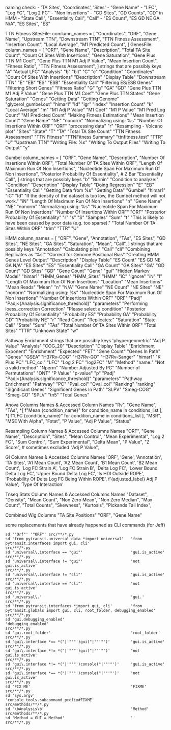 naming check:
    - 'TA Sites', 'Coordinates', 'Sites'
    - "Gene Name"
    - "LFC", "Log FC", "Log 2 FC"
    - "Non Insertions"
    - "GD Sites", "GD Counts", "GD" in HMM
    - "State Call", "Essentiality Call", "Call"
    - "ES Count", "ES GD NE GA N/A", "ES Sites", "ES"


TTN Fitness
    SitesFile:
        comlumn_names = [
            "Coordinates",
            "ORF",
            "Gene Name",
            "Upstream TTN",
            "Downstream TTN",
            "TTN Fitness Assessment",
            "Insertion Count",
            "Local Average",
            "M1 Predicted Count",
        ]
    GenesFile:
        column_names = [
            "ORF",
            "Gene Name",
            "Description",
            "Total TA Site Count",
            "Count Of Sites With Insertions",
            "Gene Saturation",
            "Gene Plus TTN M1 Coef",
            "Gene Plus TTN M1 Adj P Value",
            "Mean Insertion Count",
            "Fitness Ratio",
            "TTN Fitness Assessment",
        ]
    strings that are possibly keys
        "A"
        "Actual LFC"
        "Analysis"
        "b"
        "bit"
        "C"
        "c"
        "Condition"
        "Coordinates"
        "Count Of Sites With Insertions"
        "Description"
        "Display Table"
        "Downstream TTN"
        "E"
        "EB"
        "ES"
        "ESB"
        "Essentiality Call"
        "Filtering ES/ESB Genes"
        "Filtering Short Genes"
        "Fitness Ratio"
        "G"
        "g"
        "GA"
        "GD"
        "Gene Plus TTN M1 Adj P Value"
        "Gene Plus TTN M1 Coef"
        "Gene Plus TTN States"
        "Gene Saturation"
        "Genes"
        "Getting Data"
        "Getting Genome"
        "glycerol_gumbel.out"
        "himar1"
        "Id"
        "igr"
        "index"
        "Insertion Count"
        "k"
        "Local Average"
        "m"
        "M1 Adj P Value"
        "M1 Coef"
        "M1 P Value"
        "M1 Pred Log Count"
        "M1 Predicted Count"
        "Making Fitness Estimations"
        "Mean Insertion Count"
        "Gene Name"
        "NE"
        "nonorm"
        "Normalizing using: %s"
        "Number Of Insertions Within ORF"
        "ORF"
        "processing data"
        "r"
        "Resampling - Volcano plot"
        "Sites"
        "State"
        "T"
        "TA"
        "Total TA Site Count"
        "TTN Fitness Assessment"
        "TTN Fitness"
        "TTNFitness Summary"
        "ttnfitness.test"
        "TTR"
        "U"
        "Upstream TTN"
        "Writing File: %s"
        "Writing To Output Files"
        "Writing To Output"
        "y"

Gumbel
    column_names = [
        "ORF", 
        "Gene Name", 
        "Description", 
        "Number Of Insertions Within ORF",
        "Total Number Of TA Sites Within ORF", 
        "Length Of Maximum Run Of Non Insertions",
        "Nucleotide Span For Maximum Run Of Non Insertions",
        "Posterior Probability Of Essentiality", # Z Bar
        "Essentiality Call",
    ]
    strings that are possibly keys
        "b"
        "Burnin"
        "Condition to analyze:"
        "Condition"
        "Description"
        "Display Table"
        "Doing Regression"
        "E"
        "EB"
        "Essentiality Call"
        "Getting Data from %s"
        "Getting Data"
        "Gumbel"
        "himar1"
        "iC"
        "Id"
        "If the density of the dataset is too low, the Gumbel method will not work."
        "iN"
        "Length Of Maximum Run Of Non Insertions"
        "n"
        "Gene Name"
        "NE"
        "nonorm"
        "Normalizing using: %s"
        "Nucleotide Span For Maximum Run Of Non Insertions"
        "Number Of Insertions Within ORF"
        "ORF"
        "Posterior Probability Of Essentiality"
        "r"
        "s"
        "S"
        "Samples"
        "Sum"
        "t"
        "This is likely to have been caused by poor data (e.g. too sparse)."
        "Total Number Of TA Sites Within ORF"
        "trim"
        "TTR"
        "U"

HMM 
    column_names = [
        "ORF",
        "Gene",
        "Annotation",
        "TAs",
        "ES Sites",
        "GD Sites",
        "NE Sites",
        "GA Sites",
        "Saturation",
        "Mean",
        "Call",
    ]
    strings that are possibly keys
        "Annotation"
        "Calculating pins"
        "Call"
        "cli"
        "Combining Replicates as '%s'"
        "Correct for Genome Positional Bias"
        "Creating HMM Genes Level Output"
        "Description"
        "Display Table"
        "ES Count"
        "ES GD NE GA N/A"
        "ES Sites"
        "ES"
        "Essentiality Call"
        "GA Count"
        "GA Sites"
        "GA"
        "GD Count"
        "GD Sites"
        "GD"
        "Gene Count"
        "Gene"
        "gui"
        "Hidden Markov Model"
        "himar1"
        "HMM_Genes"
        "HMM_Sites"
        "HMM"
        "iC"
        "ignore"
        "iN"
        "l"
        "Length Of Maximum Run Of Non Insertions"
        "Location"
        "Mean Insertions"
        "Mean Reads"
        "Mean"
        "n"
        "N/A"
        "Gene Name"
        "NE Count"
        "NE Sites"
        "NE"
        "nonorm"
        "Normalizing using: %s"
        "Nucleotide Span For Maximum Run Of Non Insertions"
        "Number Of Insertions Within ORF"
        "ORF"
        "Padj"
        "Padj<{Analysis.significance_threshold}"
        "parameters"
        "Performing loess_correction Correction"
        "Please select a condition"
        "Posterior Probability Of Essentiality"
        "Probability ES"
        "Probability GA"
        "Probability GD"
        "Probability NE"
        "r"
        "Read Count"
        "Replicates:"
        "Saturation"
        "State Call"
        "State"
        "Sum"
        "TAs"
        "Total Number Of TA Sites Within ORF"
        "Total Sites"
        "TTR"
        "Unknown State"
        "w"

Pathway Enrichment strings that are possibly keys
    'phypergeometric'
    "Adj P Value"
    "Analysis"
    "COG_20"
    "Description"
    "Display Table"
    "Enrichment Exponent"
    "Enrichment"
    "Expected"
    "FET"
    "Gene Count"
    "Genes In Path"
    "Genes"
    "GSEA"
    "H37Rv-COG"
    "H37Rv-GO"
    "H37Rv-Sanger"
    "himar1"
    "K Plus PC"
    "LFC_col"
    "LFC"
    "Log 2 FC"
    "log2FC"
    "M"
    "Method"
    "name:"
    "Not a valid method"
    "Nperm"
    "Number Adjusted By PC"
    "Number of Permutations"
    "ONT"
    "P Value"
    "p-value"
    "p"
    "Padj"
    "Padj<{Analysis.significance_threshold}"
    "parameters"
    "Pathway Enrichment"
    "Pathway"
    "PC"
    "Pval_col"
    "Qval_col"
    "Ranking"
    "ranking"
    "Significant Genes"
    "Significent Genes In Path"
    "SLPV"
    "Smeg-COG"
    "Smeg-GO"
    "SPLV"
    "tn5"
    "Total Genes"

Anova Columns Names & Accessed Column Names
    "Rv",
    "Gene Name",
    "TAs",
    *[ f"Mean {condition_name}" for condition_name in conditions_list ],
    *[  f"LFC {condition_name}" for condition_name in conditions_list ],
    "MSR",
    "MSE With Alpha",
    "Fstat",
    "P Value",
    "Adj P Value",
    "Status"
    
Resampling Column Names & Accessed Columns Names
    "ORF",
    "Gene Name",
    "Description",
    "Sites",
    "Mean Control",
    "Mean Experimental",
    "Log 2 FC",
    "Sum Control",
    "Sum Experimental",
    "Delta Mean",
    "P Value",
    "Z Score", # sometimes excluded
    "Adj P Value",

GI Column Names & Accessed Columns Names 
    'ORF',
    'Gene',
    'Annotation',
    'TA Sites',
    'A1 Mean Count',
    'A2 Mean Count',
    'B1 Mean Count',
    'B2 Mean Count',
    'Log FC Strain A',
    'Log FC Strain B',
    'Delta Log FC',
    'Lower Bound Delta Log FC',
    'Upper Bound Delta Log FC',
    'Is HDI Outside ROPE',
    'Probability Of Delta Log FC Being Within ROPE',
    f'{adjusted_label} Adj P Value',
    'Type Of Interaction'

Tnseq Stats Column Names & Accessed Columns Names 
    "Dataset",
    "Density",
    "Mean Count",
    "Non Zero Mean",
    "Non Zero Median",
    "Max Count",
    "Total Counts",
    "Skewness",
    "Kurtosis",
    "Pickands Tail Index",

Combined Wig Columns
    "TA Site Positions"
    "ORF",
    "Gene Name"


some replacements that have already happened as CLI commands (for Jeff)
```shell
sd '"Orf"' '"ORF"' src/**/*.py
sd 'from pytransit.universal_data *import universal'   'from pytransit.interfaces import gui, cli'                              src/**/*.py
sd 'universal\.interface == "gui"'                     'gui.is_active'                                                          src/**/*.py
sd 'universal\.interface != "gui"'                     'not gui.is_active'                                                      src/**/*.py
sd 'universal\.interface != "cli"'                     'gui.is_active'                                                          src/**/*.py
sd 'universal\.interface == "cli"'                     'not gui.is_active'                                                      src/**/*.py
sd 'universal\.'                                       'gui.'                                                                   src/**/*.py
sd 'from pytransit.interfaces *import gui, cli'        'from pytransit.globals import gui, cli, root_folder, debugging_enabled' src/**/*.py
sd 'gui.debugging_enabled'                             'debugging_enabled'                                                      src/**/*.py
sd 'gui.root_folder'                                   'root_folder'                                                            src/**/*.py
sd 'gui\.interface *== *("|'"'"')gui("|'"'"')'         'gui.is_active'                                                          src/**/*.py
sd 'gui\.interface *!= *("|'"'"')gui("|'"'"')'         'not gui.is_active'                                                      src/**/*.py
sd 'gui\.interface *!= *("|'"'"')console("|'"'"')'     'gui.is_active'                                                          src/**/*.py
sd 'gui\.interface *== *("|'"'"')console("|'"'"')'     'not gui.is_active'                                                      src/**/*.py
sd 'FIX ME'                                            'FIXME'                                                                  src/**/*.py
sd 'sys.argv'                                          'console_tools.subcommand_prefix#FIXME'                                  src/methods/**/*.py
sd '\bAnalysis\b'                                      'Method'                                                                 src/methods/**/*.py
sd 'Method = GUI = Method'                             ''                                                                       src/**/*.py
```